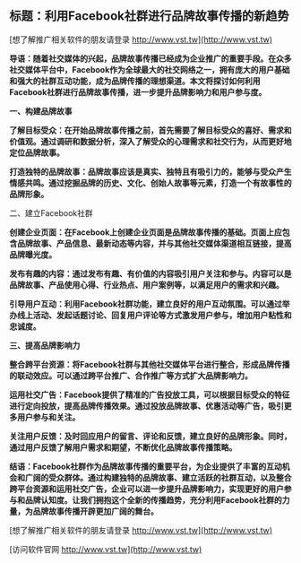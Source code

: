 ## **标题：利用Facebook社群进行品牌故事传播的新趋势**

[想了解推广相关软件的朋友请登录 http://www.vst.tw](http://www.vst.tw)

**导语：随着社交媒体的兴起，品牌故事传播已经成为企业推广的重要手段。在众多社交媒体平台中，Facebook作为全球最大的社交网络之一，拥有庞大的用户基础和强大的社群互动功能，成为品牌传播的理想渠道。本文将探讨如何利用Facebook社群进行品牌故事传播，进一步提升品牌影响力和用户参与度。**

**一、构建品牌故事**

**了解目标受众：在开始品牌故事传播之前，首先需要了解目标受众的喜好、需求和价值观。通过调研和数据分析，深入了解受众的心理需求和社交行为，从而更好地定位品牌故事。**

**打造独特的品牌故事：品牌故事应该是真实、独特且有吸引力的，能够与受众产生情感共鸣。通过挖掘品牌的历史、文化、创始人故事等元素，打造一个有故事性的品牌形象。**

二、建立Facebook社群

**创建企业页面：在Facebook上创建企业页面是品牌故事传播的基础。页面上应包含品牌故事、产品信息、最新动态等内容，并与其他社交媒体渠道相互链接，提高品牌曝光度。**

**发布有趣的内容：通过发布有趣、有价值的内容吸引用户关注和参与。内容可以是品牌故事、产品使用心得、行业热点、用户案例等，以满足用户的需求和兴趣。**

**引导用户互动：利用Facebook社群功能，建立良好的用户互动氛围。可以通过举办线上活动、发起话题讨论、回复用户评论等方式激发用户参与，增加用户粘性和忠诚度。**

**三、提高品牌影响力**

**整合跨平台资源：将Facebook社群与其他社交媒体平台进行整合，形成品牌传播的联动效应。可以通过跨平台推广、合作推广等方式扩大品牌影响力。**

**运用社交广告：Facebook提供了精准的广告投放工具，可以根据目标受众的特征进行定向投放，提高品牌传播效果。通过投放品牌故事、优惠活动等广告，吸引更多用户参与和关注。**

**关注用户反馈：及时回应用户的留言、评论和反馈，建立良好的品牌形象。同时，通过用户反馈了解用户需求和期望，不断优化品牌故事传播策略。**

**结语：Facebook社群作为品牌故事传播的重要平台，为企业提供了丰富的互动机会和广阔的受众群体。通过构建独特的品牌故事、建立活跃的社群互动，以及整合跨平台资源和运用社交广告，企业可以进一步提升品牌影响力，实现更好的用户参与和品牌认知度。让我们拥抱这个全新的传播趋势，充分利用Facebook社群的力量，为品牌故事传播开辟更加广阔的舞台。**

[想了解推广相关软件的朋友请登录 http://www.vst.tw](http://www.vst.tw)


[访问软件官网 http://www.vst.tw](http://www.vst.tw)
